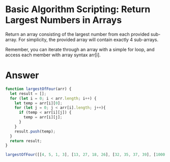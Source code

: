 # Basic Algorithm Scripting: Return Largest Numbers in Arrays

Return an array consisting of the largest number from each provided sub-array. For simplicity, the provided array will contain exactly 4 sub-arrays.

Remember, you can iterate through an array with a simple for loop, and access each member with array syntax arr[i].


# Answer

```JavaScript
function largestOfFour(arr) {
  let result = [];
  for (let i = 0; i < arr.length; i++) {
    let temp = arr[i][0];
    for (let j = 0; j < arr[i].length; j++){
      if (temp < arr[i][j]) {
        temp = arr[i][j];
      }
    }
    result.push(temp);
  }
  return result;
}

largestOfFour([[4, 5, 1, 3], [13, 27, 18, 26], [32, 35, 37, 39], [1000, 1001, 857, 1]]);
```